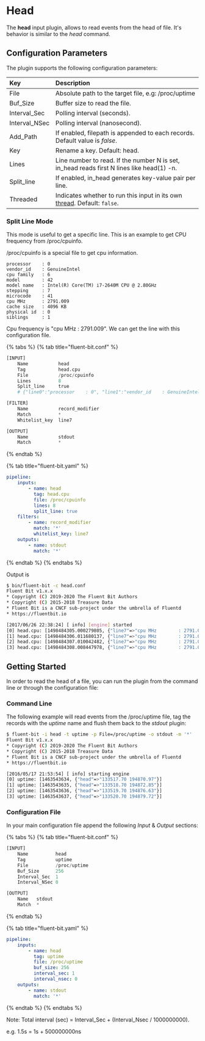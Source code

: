 # Head

The **head** input plugin, allows to read events from the head of file. It's behavior is similar to the _head_ command.

## Configuration Parameters

The plugin supports the following configuration parameters:

| Key | Description |
| :--- | :--- |
| File | Absolute path to the target file, e.g: /proc/uptime |
| Buf\_Size | Buffer size to read the file. |
| Interval\_Sec | Polling interval \(seconds\). |
| Interval\_NSec | Polling interval \(nanosecond\). |
| Add\_Path | If enabled, filepath is appended to each records. Default value is _false_. |
| Key | Rename a key. Default: head. |
| Lines | Line number to read. If the number N is set, in\_head reads first N lines like head\(1\) -n. |
| Split\_line | If enabled, in\_head generates key-value pair per line. |
| Threaded | Indicates whether to run this input in its own [thread](../../administration/multithreading.md#inputs). Default: `false`. |

### Split Line Mode

This mode is useful to get a specific line. This is an example to get CPU frequency from /proc/cpuinfo.

/proc/cpuinfo is a special file to get cpu information.

```text
processor    : 0
vendor_id    : GenuineIntel
cpu family   : 6
model        : 42
model name   : Intel(R) Core(TM) i7-2640M CPU @ 2.80GHz
stepping     : 7
microcode    : 41
cpu MHz      : 2791.009
cache size   : 4096 KB
physical id  : 0
siblings     : 1
```

Cpu frequency is "cpu MHz : 2791.009". We can get the line with this configuration file.

{% tabs %}
{% tab title="fluent-bit.conf" %}
```python
[INPUT]
    Name           head
    Tag            head.cpu
    File           /proc/cpuinfo
    Lines          8
    Split_line     true
    # {"line0":"processor    : 0", "line1":"vendor_id    : GenuineIntel" ...}

[FILTER]
    Name           record_modifier
    Match          *
    Whitelist_key  line7

[OUTPUT]
    Name           stdout
    Match          *
```
{% endtab %}

{% tab title="fluent-bit.yaml" %}
```yaml
pipeline:
    inputs:
        - name: head
          tag: head.cpu
          file: /proc/cpuinfo
          lines: 8
          split_line: true
    filters:
        - name: record_modifier
          match: '*'
          whitelist_key: line7
    outputs:
        - name: stdout
          match: '*'
```
{% endtab %}
{% endtabs %}

Output is

```bash
$ bin/fluent-bit -c head.conf
Fluent Bit v1.x.x
* Copyright (C) 2019-2020 The Fluent Bit Authors
* Copyright (C) 2015-2018 Treasure Data
* Fluent Bit is a CNCF sub-project under the umbrella of Fluentd
* https://fluentbit.io

[2017/06/26 22:38:24] [ info] [engine] started
[0] head.cpu: [1498484305.000279805, {"line7"=>"cpu MHz        : 2791.009"}]
[1] head.cpu: [1498484306.011680137, {"line7"=>"cpu MHz        : 2791.009"}]
[2] head.cpu: [1498484307.010042482, {"line7"=>"cpu MHz        : 2791.009"}]
[3] head.cpu: [1498484308.008447978, {"line7"=>"cpu MHz        : 2791.009"}]
```

## Getting Started

In order to read the head of a file, you can run the plugin from the command line or through the configuration file:

### Command Line

The following example will read events from the /proc/uptime file, tag the records with the _uptime_ name and flush them back to the _stdout_ plugin:

```bash
$ fluent-bit -i head -t uptime -p File=/proc/uptime -o stdout -m '*'
Fluent Bit v1.x.x
* Copyright (C) 2019-2020 The Fluent Bit Authors
* Copyright (C) 2015-2018 Treasure Data
* Fluent Bit is a CNCF sub-project under the umbrella of Fluentd
* https://fluentbit.io

[2016/05/17 21:53:54] [ info] starting engine
[0] uptime: [1463543634, {"head"=>"133517.70 194870.97"}]
[1] uptime: [1463543635, {"head"=>"133518.70 194872.85"}]
[2] uptime: [1463543636, {"head"=>"133519.70 194876.63"}]
[3] uptime: [1463543637, {"head"=>"133520.70 194879.72"}]
```

### Configuration File

In your main configuration file append the following _Input_ & _Output_ sections:

{% tabs %}
{% tab title="fluent-bit.conf" %}
```python
[INPUT]
    Name          head
    Tag           uptime
    File          /proc/uptime
    Buf_Size      256
    Interval_Sec  1
    Interval_NSec 0

[OUTPUT]
    Name   stdout
    Match  *
```
{% endtab %}

{% tab title="fluent-bit.yaml" %}
```yaml
pipeline:
    inputs:
        - name: head
          tag: uptime
          file: /proc/uptime
          buf_size: 256
          interval_sec: 1
          interval_nsec: 0
    outputs:
        - name: stdout
          match: '*'
```
{% endtab %}
{% endtabs %}

Note: Total interval \(sec\) = Interval\_Sec + \(Interval\_Nsec / 1000000000\).

e.g. 1.5s = 1s + 500000000ns
